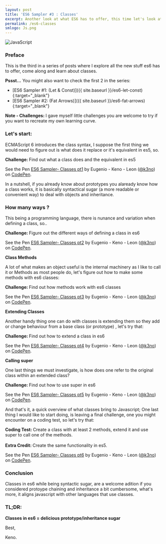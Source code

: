 ```yaml
---
layout: post
title: 'ES6 Sampler #3 : Classes'
excerpt: Another look at what ES6 has to offer, this time let's look at classes.
permalink: /es6-classes
smlogo: Js.png
---
```


<div class="text-center"><img src={{ site.url }}"assets/images/JSLogo.jpg" alt="JavaScript"></div>

<h3 class="fancy">Preface</h3>

This is the third in a series of posts where I explore all the new stuff es6 has to offer, come along and learn about classes.

<div class="speechBubble"><b>Pssst...</b> You might also want to check the first 2 in the series:
</div>



- [ES6 Sampler #1: (Let & Const)]({{ site.baseurl }}/es6-let-const){:target="_blank"}
- [ES6 Sampler #2: (Fat Arrows)]({{ site.baseurl }}/es6-fat-arrows){:target="_blank"}

<div class="challenge"> <b>Note - Challenges: </b> I gave myself little challenges you are welcome to try if you want to recreate my own learning curve.</div>

<h3 class="fancy">Let's start:</h3>

ECMAScript 6 introduces the class syntax, I suppose the first thing we would need to figure out is what does it replace or it's equivalent in es5, so.

<div class="challenge"> <b>Challenge: </b>Find out what a class does and the equivalent in es5 </div>

<p data-height="980" data-theme-id="0" data-slug-hash="LRzJmj" data-default-tab="result" data-user="k3no" data-embed-version="2" class="codepen">See the Pen <a href="http://codepen.io/k3no/pen/LRzJmj/">ES6 Sampler- Classes pt1</a> by Eugenio - Keno -  Leon (<a href="http://codepen.io/k3no">@k3no</a>) on <a href="http://codepen.io">CodePen</a>.</p>
<script async src="//assets.codepen.io/assets/embed/ei.js"></script>

In a nutshell, if you already know about prototypes you alaready know how a class works, it is basically  syntactical sugar (a more readable or convenient way) to deal with objects and inheritance.

<h3 class="fancy">How many ways ?</h3>

This being a programming language, there is nunance and variation when defining a class, so..

<div class="challenge"> <b>Challenge: </b>Figure out the different ways of defining a class in es6 </div>

<p data-height="860" data-theme-id="0" data-slug-hash="EgwONA" data-default-tab="result" data-user="k3no" data-embed-version="2" class="codepen">See the Pen <a href="http://codepen.io/k3no/pen/EgwONA/">ES6 Sampler- Classes pt2</a> by Eugenio - Keno -  Leon (<a href="http://codepen.io/k3no">@k3no</a>) on <a href="http://codepen.io">CodePen</a>.</p>
<script async src="//assets.codepen.io/assets/embed/ei.js"></script>

<b class="fancy">Class Methods</b>

A lot of what makes an object useful is the internal machinery as I like to call it or Methods as most people do, let's figure out how to make some methods with es6 classes:

<div class="challenge"> <b>Challenge: </b>Find out how methods work with es6 classes</div>

  <p data-height="840" data-theme-id="0" data-slug-hash="ozozBB" data-default-tab="result" data-user="k3no" data-embed-version="2" class="codepen">See the Pen <a href="http://codepen.io/k3no/pen/ozozBB/">ES6 Sampler- Classes pt3</a> by Eugenio - Keno -  Leon (<a href="http://codepen.io/k3no">@k3no</a>) on <a href="http://codepen.io">CodePen</a>.</p>
<script async src="//assets.codepen.io/assets/embed/ei.js"></script>

<b class="fancy">Extending Classes</b>

Another handy thing one can do with classes is extending them so they add or change behaviour from a base class (or prototype) , let's try that:

<div class="challenge"> <b>Challenge: </b>Find out how to extend a class in es6 </div>

<p data-height="640" data-theme-id="0" data-slug-hash="rrYymE" data-default-tab="result" data-user="k3no" data-embed-version="2" class="codepen">See the Pen <a href="http://codepen.io/k3no/pen/rrYymE/">ES6 Sampler- Classes pt4</a> by Eugenio - Keno -  Leon (<a href="http://codepen.io/k3no">@k3no</a>) on <a href="http://codepen.io">CodePen</a>.</p>
<script async src="//assets.codepen.io/assets/embed/ei.js"></script>

<b class="fancy">Calling super</b>

One last things we must investigate, is how does one refer to the original class within an extended class?

<div class="challenge"> <b>Challenge: </b>Find out how to use super in es6</div>

<p data-height="960" data-theme-id="0" data-slug-hash="amVAjE" data-default-tab="result" data-user="k3no" data-embed-version="2" class="codepen">See the Pen <a href="http://codepen.io/k3no/pen/amVAjE/">ES6 Sampler- Classes pt5</a> by Eugenio - Keno -  Leon (<a href="http://codepen.io/k3no">@k3no</a>) on <a href="http://codepen.io">CodePen</a>.</p>
<script async src="//assets.codepen.io/assets/embed/ei.js"></script>

And that's it, a quick overview of what classes bring to Javascript; One last thing I would like to start doing, is leaving a final challenge, one you might encounter on a coding test, so let's try that:

<div class="codingTest"> <b>Coding Test: </b>Create a class with at least 2 methods, extend it and use super to call one of the methods. <br/><br/>
<b>Extra Credit: </b> Create the same functionality in es5.</div>

<p data-height="1340" data-theme-id="0" data-slug-hash="xEpKrj" data-default-tab="result" data-user="k3no" data-embed-version="2" class="codepen">See the Pen <a href="http://codepen.io/k3no/pen/xEpKrj/">ES6 Sampler- Classes pt6</a> by Eugenio - Keno -  Leon (<a href="http://codepen.io/k3no">@k3no</a>) on <a href="http://codepen.io">CodePen</a>.</p>
<script async src="//assets.codepen.io/assets/embed/ei.js"></script>

<h3 class="fancy">Conclusion</h3>

Classes in es6 while being syntactic sugar, are a welcome adition if you considered protoype chaining and inheritance a bit cumbersome, what's more, it aligns javascript with other languages that use classes.

<h3 class="fancy"> TL&#59;DR: </h3>

<b>Classes in es6 = delicious prototype/inheritance sugar </b>

Best,

Keno.
